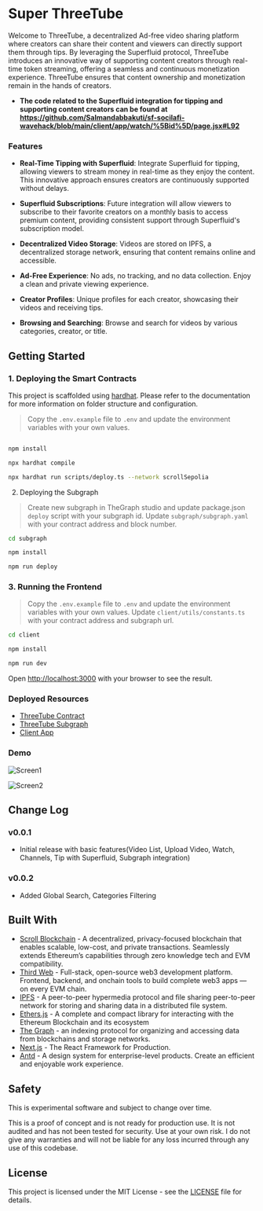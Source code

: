 # Super ThreeTube

Welcome to ThreeTube, a decentralized Ad-free video sharing platform where creators can share their content and viewers can directly support them through tips. By leveraging the Superfluid protocol, ThreeTube introduces an innovative way of supporting content creators through real-time token streaming, offering a seamless and continuous monetization experience. ThreeTube ensures that content ownership and monetization remain in the hands of creators.

- **The code related to the Superfluid integration for tipping and supporting content creators can be found at https://github.com/Salmandabbakuti/sf-socilafi-wavehack/blob/main/client/app/watch/%5Bid%5D/page.jsx#L92**

### Features

- **Real-Time Tipping with Superfluid**: Integrate Superfluid for tipping, allowing viewers to stream money in real-time as they enjoy the content. This innovative approach ensures creators are continuously supported without delays.

- **Superfluid Subscriptions**: Future integration will allow viewers to subscribe to their favorite creators on a monthly basis to access premium content, providing consistent support through Superfluid's subscription model.

- **Decentralized Video Storage**: Videos are stored on IPFS, a decentralized storage network, ensuring that content remains online and accessible.

- **Ad-Free Experience**: No ads, no tracking, and no data collection. Enjoy a clean and private viewing experience.

- **Creator Profiles**: Unique profiles for each creator, showcasing their videos and receiving tips.
- **Browsing and Searching**: Browse and search for videos by various categories, creator, or title.

## Getting Started

### 1. Deploying the Smart Contracts

This project is scaffolded using [hardhat](). Please refer to the documentation for more information on folder structure and configuration.

> Copy the `.env.example` file to `.env` and update the environment variables with your own values.

```bash

npm install

npx hardhat compile

npx hardhat run scripts/deploy.ts --network scrollSepolia

```

2. Deploying the Subgraph

> Create new subgraph in TheGraph studio and update package.json `deploy` script with your subgraph id. Update `subgraph/subgraph.yaml` with your contract address and block number.

```bash
cd subgraph

npm install

npm run deploy
```

### 3. Running the Frontend

> Copy the `.env.example` file to `.env` and update the environment variables with your own values. Update `client/utils/constants.ts` with your contract address and subgraph url.

```bash
cd client

npm install

npm run dev
```

Open [http://localhost:3000](http://localhost:3000) with your browser to see the result.

### Deployed Resources

- [ThreeTube Contract](https://sepolia.scrollscan.com/address/0x62862e40b26281130b7a32dbf682ac56a0201f0a)
- [ThreeTube Subgraph](https://api.studio.thegraph.com/query/15343/3tube-sepolia/version/latest)
- [Client App](https://example.com/)

### Demo

![Screen1](https://github.com/Salmandabbakuti/super-threetube/assets/29351207/a99d782d-ffe0-49d8-8bfc-9076749b3be6)

![Screen2](https://github.com/Salmandabbakuti/super-threetube/assets/29351207/058d9300-8c88-4d42-ae0e-f825a1ab0e0a)

## Change Log

### v0.0.1

- Initial release with basic features(Video List, Upload Video, Watch, Channels, Tip with Superfluid, Subgraph integration)

### v0.0.2

- Added Global Search, Categories Filtering

## Built With

- [Scroll Blockchain](https://scroll.io/) - A decentralized, privacy-focused blockchain that enables scalable, low-cost, and private transactions. Seamlessly extends Ethereum’s capabilities through zero knowledge tech and EVM compatibility.
- [Third Web](https://thirdweb.com) - Full-stack, open-source web3 development platform. Frontend, backend, and onchain tools to build complete web3 apps — on every EVM chain.
- [IPFS](https://ipfs.io/) - A peer-to-peer hypermedia protocol and file sharing peer-to-peer network for storing and sharing data in a distributed file system.
- [Ethers.js](https://docs.ethers.io/v5/) - A complete and compact library for interacting with the Ethereum Blockchain and its ecosystem
- [The Graph](https://thegraph.com/) - an indexing protocol for organizing and accessing data from blockchains and storage networks.
- [Next.js](https://nextjs.org/) - The React Framework for Production.
- [Antd](https://ant.design/) - A design system for enterprise-level products. Create an efficient and enjoyable work experience.

## Safety

This is experimental software and subject to change over time.

This is a proof of concept and is not ready for production use. It is not audited and has not been tested for security. Use at your own risk. I do not give any warranties and will not be liable for any loss incurred through any use of this codebase.

## License

This project is licensed under the MIT License - see the [LICENSE](LICENSE) file for details.
